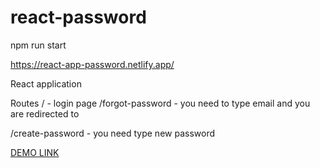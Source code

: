 # react-password

npm run start

https://react-app-password.netlify.app/

React application

Routes
/ - login page
/forgot-password - you need to type email and you are redirected to

/create-password - you need type new password

[DEMO LINK](https://react-app-password.netlify.app/)
